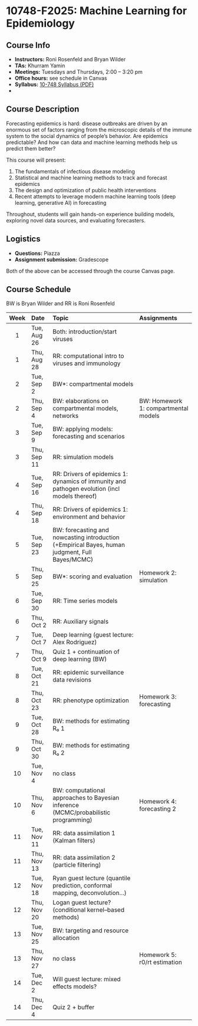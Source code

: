# 10748-F2025: Machine Learning for Epidemiology

## Course Info
- **Instructors:** Roni Rosenfeld and Bryan Wilder  
- **TAs:** Khurram Yamin  
- **Meetings:** Tuesdays and Thursdays, 2:00 – 3:20 pm
- **Office hours:** see schedule in Canvas
- **Syllabus:** [10-748 Syllabus (PDF)](10-748%20syllabus.pdf)
- 
## Course Description
Forecasting epidemics is hard: disease outbreaks are driven by an enormous set of factors ranging from the microscopic details of the immune system to the social dynamics of people’s behavior. Are epidemics predictable? And how can data and machine learning methods help us predict them better?

This course will present:
1. The fundamentals of infectious disease modeling  
2. Statistical and machine learning methods to track and forecast epidemics  
3. The design and optimization of public health interventions  
4. Recent attempts to leverage modern machine learning tools (deep learning, generative AI) in forecasting  

Throughout, students will gain hands-on experience building models, exploring novel data sources, and evaluating forecasters.

## Logistics

- **Questions:** Piazza  
- **Assignment submission:** Gradescope  

Both of the above can be accessed through the course Canvas page.

## Course Schedule
BW is Bryan Wilder and RR is Roni Rosenfeld

| Week | Date       | Topic                                                                                           | Assignments                              |
|:----:|:-----------|:------------------------------------------------------------------------------------------------|:-----------------------------------------|
| 1    | Tue, Aug 26 | Both: introduction/start viruses                                                                |                                          |
| 1    | Thu, Aug 28 | RR: computational intro to viruses and immunology                                              |                                          |
| 2    | Tue, Sep 2  | BW*: compartmental models                                                                       |                                          |
| 2    | Thu, Sep 4  | BW: elaborations on compartmental models, networks                                              | BW: Homework 1: compartmental models     |
| 3    | Tue, Sep 9  | BW: applying models: forecasting and scenarios                                                  |                                          |
| 3    | Thu, Sep 11 | RR: simulation models                                                                           |                                          |
| 4    | Tue, Sep 16 | RR: Drivers of epidemics 1: dynamics of immunity and pathogen evolution (incl models thereof)    |                                          |
| 4    | Thu, Sep 18 | RR: Drivers of epidemics 1: environment and behavior                                            |                                          |
| 5    | Tue, Sep 23 | BW: forecasting and nowcasting introduction (+Empirical Bayes, human judgment, Full Bayes/MCMC) |                                          |
| 5    | Thu, Sep 25 | BW*: scoring and evaluation                                                                     | Homework 2: simulation                   |
| 6    | Tue, Sep 30 | RR: Time series models                                                                          |                                          |
| 6    | Thu, Oct 2  | RR: Auxiliary signals                                                                           |                                          |
| 7    | Tue, Oct 7  | Deep learning (guest lecture: Alex Rodriguez)                                                  |                                          |
| 7    | Thu, Oct 9  | Quiz 1 + continuation of deep learning (BW)                                                     |                                          |
| 8    | Tue, Oct 21 | RR: epidemic surveillance data revisions                                                        |                                          |
| 8    | Thu, Oct 23 | RR: phenotype optimization                                                                      | Homework 3: forecasting                  |
| 9    | Tue, Oct 28 | BW: methods for estimating R₀ 1                                                                 |                                          |
| 9    | Thu, Oct 30 | BW: methods for estimating R₀ 2                                                                 |                                          |
| 10   | Tue, Nov 4  | no class                                                                                        |                                          |
| 10   | Thu, Nov 6  | BW: computational approaches to Bayesian inference (MCMC/probabilistic programming)             | Homework 4: forecasting 2                |
| 11   | Tue, Nov 11 | RR: data assimilation 1 (Kalman filters)                                                        |                                          |
| 11   | Thu, Nov 13 | RR: data assimilation 2 (particle filtering)                                                    |                                          |
| 12   | Tue, Nov 18 | Ryan guest lecture (quantile prediction, conformal mapping, deconvolution...)                    |                                          |
| 12   | Thu, Nov 20 | Logan guest lecture? (conditional kernel–based methods)                                         |                                          |
| 13   | Tue, Nov 25 | BW: targeting and resource allocation                                                           |                                          |
| 13   | Thu, Nov 27 | no class                                                                                        | Homework 5: r0/rt estimation             |
| 14   | Tue, Dec 2  | Will guest lecture: mixed effects models?                                           |                                          |
| 14   | Thu, Dec 4  | Quiz 2 + buffer                                                                                 |                                          |
